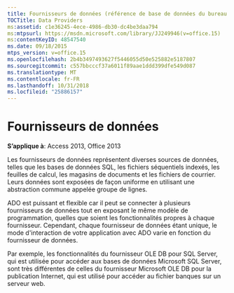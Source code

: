 ```yaml
---
title: Fournisseurs de données (référence de base de données du bureau Access)
TOCTitle: Data Providers
ms:assetid: c1e36245-4ece-4986-db30-dc4be3daa794
ms:mtpsurl: https://msdn.microsoft.com/library/JJ249946(v=office.15)
ms:contentKeyID: 48547540
ms.date: 09/18/2015
mtps_version: v=office.15
ms.openlocfilehash: 2b4b3497493627f5446055d50e525882e5187807
ms.sourcegitcommit: c557bbcccf37a6011f89aae1ddd399dfe549d087
ms.translationtype: MT
ms.contentlocale: fr-FR
ms.lasthandoff: 10/31/2018
ms.locfileid: "25886157"
---
```

# <a name="data-providers"></a>Fournisseurs de données


**S’applique à**: Access 2013, Office 2013

Les fournisseurs de données représentent diverses sources de données, telles que les bases de données SQL, les fichiers séquentiels indexés, les feuilles de calcul, les magasins de documents et les fichiers de courrier. Leurs données sont exposées de façon uniforme en utilisant une abstraction commune appelée groupe de lignes.

ADO est puissant et flexible car il peut se connecter à plusieurs fournisseurs de données tout en exposant le même modèle de programmation, quelles que soient les fonctionnalités propres à chaque fournisseur. Cependant, chaque fournisseur de données étant unique, le mode d'interaction de votre application avec ADO varie en fonction du fournisseur de données.

Par exemple, les fonctionnalités du fournisseur OLE DB pour SQL Server, qui est utilisée pour accéder aux bases de données Microsoft SQL Server, sont très différentes de celles du fournisseur Microsoft OLE DB pour la publication Internet, qui est utilisé pour accéder au fichier banques sur un serveur web.

